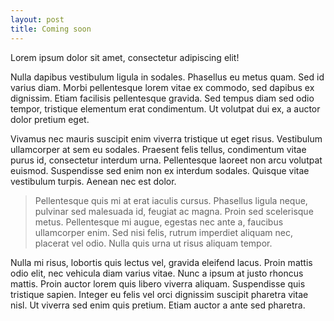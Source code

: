 ```yaml
---
layout: post
title: Coming soon
---
```


Lorem ipsum dolor sit amet, consectetur adipiscing elit!

<amp-img width="600" height="500" layout="responsive" src="http://lorempixel.com/600/500/transport"></amp-img>

Nulla dapibus vestibulum ligula in sodales. Phasellus eu metus quam. Sed id varius diam. Morbi pellentesque lorem vitae ex commodo, sed dapibus ex dignissim. Etiam facilisis pellentesque gravida. Sed tempus diam sed odio tempor, tristique elementum erat condimentum. Ut volutpat dui ex, a auctor dolor pretium eget.

Vivamus nec mauris suscipit enim viverra tristique ut eget risus. Vestibulum ullamcorper at sem eu sodales. Praesent felis tellus, condimentum vitae purus id, consectetur interdum urna. Pellentesque laoreet non arcu volutpat euismod. Suspendisse sed enim non ex interdum sodales. Quisque vitae vestibulum turpis. Aenean nec est dolor.

> Pellentesque quis mi at erat iaculis cursus. Phasellus ligula neque, pulvinar sed malesuada id, feugiat ac magna. Proin sed scelerisque metus. Pellentesque mi augue, egestas nec ante a, faucibus ullamcorper enim. Sed nisi felis, rutrum imperdiet aliquam nec, placerat vel odio. Nulla quis urna ut risus aliquam tempor.

<amp-img width="600" height="300" layout="responsive" src="http://lorempixel.com/600/300/transport"></amp-img>

Nulla mi risus, lobortis quis lectus vel, gravida eleifend lacus. Proin mattis odio elit, nec vehicula diam varius vitae. Nunc a ipsum at justo rhoncus mattis. Proin auctor lorem quis libero viverra aliquam. Suspendisse quis tristique sapien. Integer eu felis vel orci dignissim suscipit pharetra vitae nisl. Ut viverra sed enim quis pretium. Etiam auctor a ante sed pharetra.
